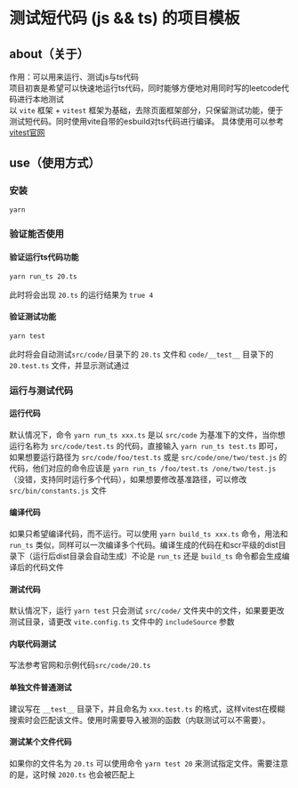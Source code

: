 # 测试短代码 (js && ts) 的项目模板

## about（关于）

作用：可以用来运行、测试js与ts代码
<br>
项目初衷是希望可以快速地运行ts代码，同时能够方便地对用同时写的leetcode代码进行本地测试
<br>
以 `vite` 框架 + `vitest` 框架为基础，去除页面框架部分，只保留测试功能，便于测试短代码。同时使用vite自带的esbuild对ts代码进行编译。
具体使用可以参考[vitest官网](https://cn.vitest.dev/)

## use（使用方式）

### 安装

``` bash
yarn
```

### 验证能否使用

#### 验证运行ts代码功能

```bash
yarn run_ts 20.ts
```

此时将会出现 `20.ts` 的运行结果为 `true 4`

#### 验证测试功能

```bash
yarn test
```

此时将会自动测试`src/code/`目录下的 `20.ts` 文件和 `code/__test__` 目录下的 `20.test.ts` 文件，并显示测试通过

### 运行与测试代码

#### 运行代码

默认情况下，命令 `yarn run_ts xxx.ts` 是以 `src/code` 为基准下的文件，当你想运行名称为 `src/code/test.ts` 的代码，直接输入 `yarn run_ts test.ts` 即可，如果想要运行路径为 `src/code/foo/test.ts` 或是 `src/code/one/two/test.js` 的代码，他们对应的命令应该是 `yarn run_ts /foo/test.ts /one/two/test.js` （没错，支持同时运行多个代码），如果想要修改基准路径，可以修改 `src/bin/constants.js` 文件

#### 编译代码

如果只希望编译代码，而不运行。可以使用 `yarn build_ts xxx.ts` 命令，用法和 `run_ts` 类似，同样可以一次编译多个代码。编译生成的代码在和scr平级的dist目录下（运行后dist目录会自动生成）不论是 `run_ts` 还是 `build_ts` 命令都会生成编译后的代码文件

#### 测试代码

默认情况下，运行 `yarn test` 只会测试 `src/code/` 文件夹中的文件，如果要更改测试目录，请更改 `vite.config.ts` 文件中的 `includeSource` 参数

#### 内联代码测试

写法参考官网和示例代码`src/code/20.ts`

#### 单独文件普通测试

建议写在 `__test__` 目录下，并且命名为 `xxx.test.ts` 的格式，这样vitest在模糊搜索时会匹配该文件。使用时需要导入被测的函数（内联测试可以不需要）。

#### 测试某个文件代码

如果你的文件名为 `20.ts` 可以使用命令 `yarn test 20` 来测试指定文件。需要注意的是，这时候 `2020.ts` 也会被匹配上
